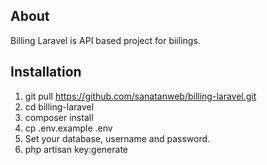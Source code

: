 ## About

Billing Laravel is API based project for biilings.

## Installation
1. git pull https://github.com/sanatanweb/billing-laravel.git
2. cd billing-laravel
3. composer install
4. cp .env.example .env
5. Set your database, username and password.
6. php artisan key:generate